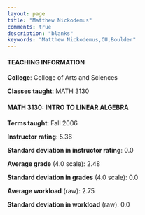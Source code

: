 ```yaml
---
layout: page
title: "Matthew Nickodemus" 
comments: true
description: "blanks"
keywords: "Matthew Nickodemus,CU,Boulder"
---
```

<head>
<script src="https://ajax.googleapis.com/ajax/libs/jquery/2.1.3/jquery.min.js"></script>
<script src="https://dl.dropboxusercontent.com/s/pc42nxpaw1ea4o9/highcharts.js?dl=0"></script>
<!-- <script src="../assets/js/highcharts.js"></script> -->
<style type="text/css">@font-face {
	font-family: "Bebas Neue";
	src: url(https://www.filehosting.org/file/details/544349/BebasNeue Regular.otf) format("opentype");
	}
	h1.Bebas { 
		font-family: "Bebas Neue", Verdana, Tahoma;
	}
</style>
</head>
	   
#### TEACHING INFORMATION

**College**: College of Arts and Sciences

**Classes taught**: MATH 3130

#### MATH 3130: INTRO TO LINEAR ALGEBRA

**Terms taught**: Fall 2006

**Instructor rating**: 5.36

**Standard deviation in instructor rating**: 0.0

**Average grade** (4.0 scale): 2.48

**Standard deviation in grades** (4.0 scale): 0.0

**Average workload** (raw): 2.75

**Standard deviation in workload** (raw): 0.0

